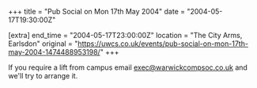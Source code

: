 +++
title = "Pub Social on Mon 17th May 2004"
date = "2004-05-17T19:30:00Z"

[extra]
end_time = "2004-05-17T23:00:00Z"
location = "The City Arms, Earlsdon"
original = "https://uwcs.co.uk/events/pub-social-on-mon-17th-may-2004-1474488953198/"
+++

If you require a lift from campus email exec@warwickcompsoc.co.uk and we'll try to arrange it.

